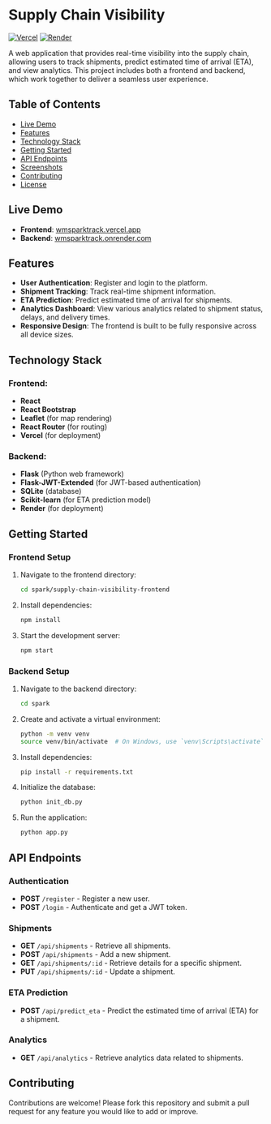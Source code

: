 # Supply Chain Visibility

[![Vercel](https://img.shields.io/badge/frontend-Vercel-brightgreen)](https://wmsparktrack.vercel.app/)
[![Render](https://img.shields.io/badge/backend-Render-blue)](https://wmsparktrack.onrender.com/)

A web application that provides real-time visibility into the supply chain, allowing users to track shipments, predict estimated time of arrival (ETA), and view analytics. This project includes both a frontend and backend, which work together to deliver a seamless user experience.

## Table of Contents

- [Live Demo](#live-demo)
- [Features](#features)
- [Technology Stack](#technology-stack)
- [Getting Started](#getting-started)
- [API Endpoints](#api-endpoints)
- [Screenshots](#screenshots)
- [Contributing](#contributing)
- [License](#license)

## Live Demo

- **Frontend**: [wmsparktrack.vercel.app](https://wmsparktrack.vercel.app/)
- **Backend**: [wmsparktrack.onrender.com](https://wmsparktrack.onrender.com/)

## Features

- **User Authentication**: Register and login to the platform.
- **Shipment Tracking**: Track real-time shipment information.
- **ETA Prediction**: Predict estimated time of arrival for shipments.
- **Analytics Dashboard**: View various analytics related to shipment status, delays, and delivery times.
- **Responsive Design**: The frontend is built to be fully responsive across all device sizes.

## Technology Stack

### Frontend:
- **React**
- **React Bootstrap**
- **Leaflet** (for map rendering)
- **React Router** (for routing)
- **Vercel** (for deployment)

### Backend:
- **Flask** (Python web framework)
- **Flask-JWT-Extended** (for JWT-based authentication)
- **SQLite** (database)
- **Scikit-learn** (for ETA prediction model)
- **Render** (for deployment)

## Getting Started

### Frontend Setup

1. Navigate to the frontend directory:
   ```bash
   cd spark/supply-chain-visibility-frontend
   ```

2. Install dependencies:
   ```bash
   npm install
   ```

3. Start the development server:
   ```bash
   npm start
   ```

### Backend Setup

1. Navigate to the backend directory:
   ```bash
   cd spark
   ```

2. Create and activate a virtual environment:
   ```bash
   python -m venv venv
   source venv/bin/activate  # On Windows, use `venv\Scripts\activate`
   ```

3. Install dependencies:
   ```bash
   pip install -r requirements.txt
   ```

4. Initialize the database:
   ```bash
   python init_db.py
   ```

5. Run the application:
   ```bash
   python app.py
   ```

## API Endpoints

### Authentication

- **POST** `/register` - Register a new user.
- **POST** `/login` - Authenticate and get a JWT token.

### Shipments

- **GET** `/api/shipments` - Retrieve all shipments.
- **POST** `/api/shipments` - Add a new shipment.
- **GET** `/api/shipments/:id` - Retrieve details for a specific shipment.
- **PUT** `/api/shipments/:id` - Update a shipment.

### ETA Prediction

- **POST** `/api/predict_eta` - Predict the estimated time of arrival (ETA) for a shipment.

### Analytics

- **GET** `/api/analytics` - Retrieve analytics data related to shipments.

## Contributing

Contributions are welcome! Please fork this repository and submit a pull request for any feature you would like to add or improve.
